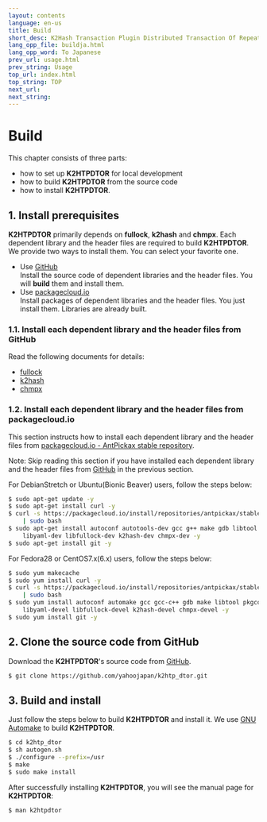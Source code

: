 ```yaml
---
layout: contents
language: en-us
title: Build
short_desc: K2Hash Transaction Plugin Distributed Transaction Of Repeater
lang_opp_file: buildja.html
lang_opp_word: To Japanese
prev_url: usage.html
prev_string: Usage
top_url: index.html
top_string: TOP
next_url: 
next_string: 
---
```


# Build

This chapter consists of three parts:

* how to set up **K2HTPDTOR** for local development
* how to build **K2HTPDTOR** from the source code
* how to install **K2HTPDTOR**.

## 1. Install prerequisites

**K2HTPDTOR** primarily depends on **fullock**, **k2hash** and **chmpx**. Each dependent library and the header files are required to build **K2HTPDTOR**. We provide two ways to install them. You can select your favorite one.

* Use [GitHub](https://github.com/yahoojapan)  
  Install the source code of dependent libraries and the header files. You will **build** them and install them.
* Use [packagecloud.io](https://packagecloud.io/)  
  Install packages of dependent libraries and the header files. You just install them. Libraries are already built.

### 1.1. Install each dependent library and the header files from GitHub

Read the following documents for details:

* [fullock](https://fullock.antpick.ax/build.html)
* [k2hash](https://k2hash.antpick.ax/build.html)
* [chmpx](https://chmpx.antpick.ax/build.html)

### 1.2. Install each dependent library and the header files from packagecloud.io

This section instructs how to install each dependent library and the header files from [packagecloud.io - AntPickax stable repository](https://packagecloud.io/antpickax/stable). 

Note: Skip reading this section if you have installed each dependent library and the header files from [GitHub](https://github.com/yahoojapan) in the previous section.

For DebianStretch or Ubuntu(Bionic Beaver) users, follow the steps below:
```bash
$ sudo apt-get update -y
$ sudo apt-get install curl -y
$ curl -s https://packagecloud.io/install/repositories/antpickax/stable/script.deb.sh \
    | sudo bash
$ sudo apt-get install autoconf autotools-dev gcc g++ make gdb libtool pkg-config \
    libyaml-dev libfullock-dev k2hash-dev chmpx-dev -y
$ sudo apt-get install git -y
```

For Fedora28 or CentOS7.x(6.x) users, follow the steps below:
```bash
$ sudo yum makecache
$ sudo yum install curl -y
$ curl -s https://packagecloud.io/install/repositories/antpickax/stable/script.rpm.sh \
    | sudo bash
$ sudo yum install autoconf automake gcc gcc-c++ gdb make libtool pkgconfig \
    libyaml-devel libfullock-devel k2hash-devel chmpx-devel -y
$ sudo yum install git -y
```

## 2. Clone the source code from GitHub

Download the **K2HTPDTOR**'s source code from [GitHub](https://github.com/yahoojapan/k2htp_dtor).
```bash
$ git clone https://github.com/yahoojapan/k2htp_dtor.git
```

## 3. Build and install

Just follow the steps below to build **K2HTPDTOR** and install it. We use [GNU Automake](https://www.gnu.org/software/automake/) to build **K2HTPDTOR**.
```bash
$ cd k2htp_dtor
$ sh autogen.sh
$ ./configure --prefix=/usr
$ make
$ sudo make install
```

After successfully installing **K2HTPDTOR**, you will see the manual page for **K2HTPDTOR**:
```bash
$ man k2htpdtor
```
